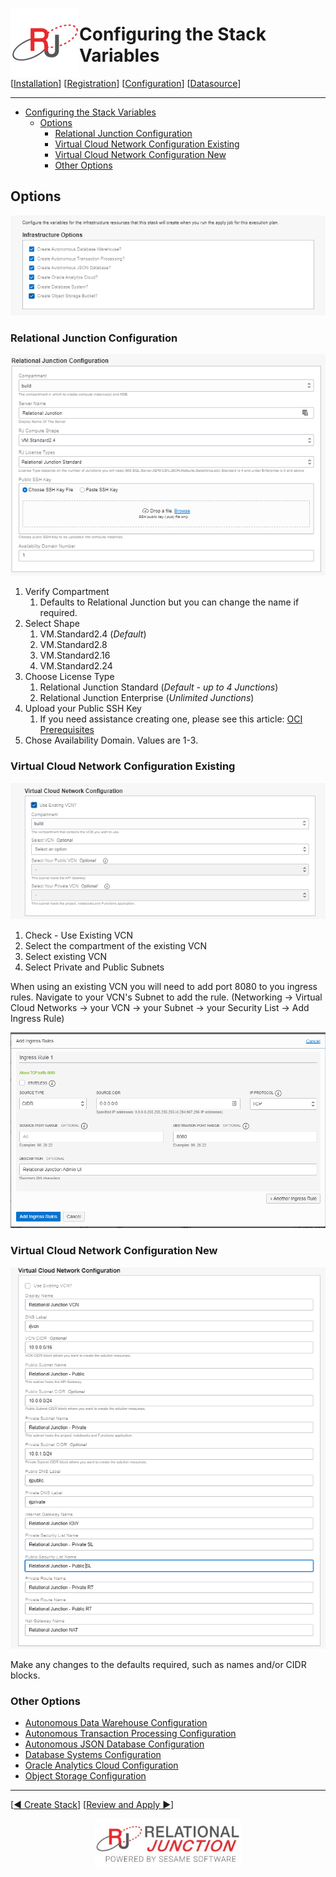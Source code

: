  <a href="http://www.sesamesoftware.com"><img align=left src="../images/RJOrbit110x110.png"></img></a>

# Configuring the Stack Variables

[[Installation](installguide.md)] [[Registration](RegistrationGuide.md)] [[Configuration](configurationGuide.md)] [[Datasource](DatasourceGuide.md)]

---

- [Configuring the Stack Variables](#configuring-the-stack-variables)
  - [Options](#options)
    - [Relational Junction Configuration](#relational-junction-configuration)
    - [Virtual Cloud Network Configuration Existing](#virtual-cloud-network-configuration-existing)
    - [Virtual Cloud Network Configuration New](#virtual-cloud-network-configuration-new)
    - [Other Options](#other-options)


## Options

![Infrastructure Options](../images/Infrastructure_Options.png)

### Relational Junction Configuration

![Relational Junction Configuration](../images/RelationalJunctionConfiguration.png)

1. Verify Compartment
   1. Defaults to Relational Junction but you can change the name if required.
2. Select Shape
   1. VM.Standard2.4 (*Default*)
   2. VM.Standard2.8
   3. VM.Standard2.16
   4. VM.Standard2.24
3. Choose License Type
   1. Relational Junction Standard (*Default - up to 4 Junctions*)
   2. Relational Junction Enterprise (*Unlimited Junctions*)
4. Upload your Public SSH Key
   1. If you need assistance creating one, please see this article:  [OCI Prerequisites](Supporting/OCI-Prerequisites.md##setup-keys)
5. Chose Availability Domain. Values are 1-3.

### Virtual Cloud Network Configuration Existing

![Virtual Cloud Network Configuration Existing](../images/VirtualCloudNetworkConfigurationExisting.png)

1. Check - Use Existing VCN
2. Select the compartment of the existing VCN
3. Select existing VCN
4. Select Private and Public Subnets

When using an existing VCN you will need to add port 8080 to you ingress rules. Navigate to your VCN's Subnet to add the rule. (Networking &rarr; Virtual Cloud Networks &rarr; your VCN &rarr; your Subnet &rarr; your Security List &rarr; Add Ingress Rule)

![Ingress Rule](../images/addIngressRule.png)

### Virtual Cloud Network Configuration New

![Virtual Cloud Network Configuration New](../images/VirtualCloudNetworkConfigurationNew1.png)

Make any changes to the defaults required, such as names and/or CIDR blocks.

### Other Options
* [Autonomous Data Warehouse Configuration](Supporting/ADW.md)
* [Autonomous Transaction Processing Configuration](Supporting/ATP.md)
* [Autonomous JSON Database Configuration](Supporting/AJD.md)
* [Database Systems Configuration](Supporting/dbas.md)
* [Oracle Analytics Cloud Configuration](Supporting/OAC.md)
* [Object Storage Configuration](Supporting/OBS.md)

---

[[&#9664; Create Stack](installwithORM.md)] [[Review and Apply &#9654;](reviewAndApply.md)]

<p align="center" >  <a href="http://www.sesamesoftware.com"><img align=center src="../images/poweredBy.png" height="80px"></img></a> </p>
